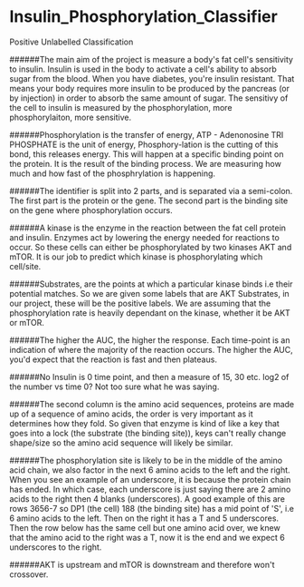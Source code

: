 # Insulin_Phosphorylation_Classifier
Positive Unlabelled Classification


######The main aim of the project is measure a body's fat cell's sensitivity to insulin. Insulin is used in the body to activate a cell's ability to absorb sugar from the blood. When you have diabetes, you're insulin resistant. That means your body requires more insulin to be produced by the pancreas (or by injection) in order to absorb the same amount of sugar. The sensitivy of the cell to insulin is measured by the phosphorylation, more phosphorylaiton, more sensitive.

######Phosphorylation is the transfer of energy, ATP - Adenonosine TRI PHOSPHATE is the unit of energy, Phosphory-lation is the cutting of this bond, this releases energy. This will happen at a specific binding point on the protein. It is the result of the binding process. We are measuring how much and how fast of the phosphrylation is happening.

######The identifier is split into 2 parts, and is separated via a semi-colon. The first part is the protein or the gene. The second part is the binding site on the gene where phosphorylation occurs.

######A kinase is the enzyme in the reaction between the fat cell protein and insulin. Enzymes act by lowering the energy needed for reactions to occur. So these cells can either be phosphorylated by two kinases AKT and mTOR. It is our job to predict which kinase is phosphorylating which cell/site.

######Substrates, are the points at which a particular kinase binds i.e their potential matches. So we are given some labels that are AKT Substrates, in our project, these will be the positive labels. We are assuming that the phosphorylation rate is heavily dependant on the kinase, whether it be AKT or mTOR.

######The higher the AUC, the higher the response. Each time-point is an indication of where the majority of the reaction occurs. The higher the AUC, you'd expect that the reaction is fast and then plateaus.

######No Insulin is 0 time point, and then a measure of 15, 30 etc. log2 of the number vs time 0? Not too sure what he was saying.

######The second column is the amino acid sequences, proteins are made up of a sequence of amino acids, the order is very important as it determines how they fold. So given that enzyme is kind of like a key that goes into a lock (the substrate (the binding site)), keys can't really change shape/size so the amino acid sequence will likely be similar.

######The phosphorylation site is likely to be in the middle of the amino acid chain, we also factor in the next 6 amino acids to the left and the right. When you see an example of an underscore, it is because the protein chain has ended. In which case, each underscore is just saying there are 2 amino acids to the right then 4 blanks (underscores). A good example of this are rows 3656-7 so DP1 (the cell) 188 (the binding site) has a mid point of 'S', i.e 6 amino acids to the left. Then on the right it has a T and 5 underscores. Then the row below has the same cell but one amino acid over, we knew that the amino acid to the right was a T, now it is the end and we expect 6 underscores to the right.

######AKT is upstream and mTOR is downstream and therefore won't crossover.
